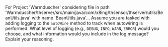 For Project 'Warmduscher' considering file in path 'Warmduscher/thserver/src/main/java/com/x8ing/thsensor/thserver/utils/BeanUtils.java' with name 'BeanUtils.java'... 
Assume you are tasked with adding logging to the `autoWire` method to track when autowiring is performed. What level of logging (e.g., `DEBUG`, `INFO`, `WARN`, `ERROR`) would you choose, and what information would you include in the log message? Explain your reasoning.